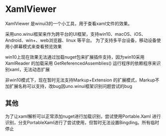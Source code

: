 # XamlViewer
XamlViewer 是winui3的一个小工具，用于查看xaml文件的效果。

采用uno.winui框架来作为跨平台的UI框架，支持win10、macOS、iOS、Android、win+、web浏览器、linux 等平台。
为了支持多平台设备，移动设备使用小屏幕模式来查看预览效果

win10上现在效果无法通过加载nuget包来扩展插件支持，因为win10采用XamlReader 的加载采用 GetReferencedAssemblies() 运行程序的依赖程序来识别xaml，无法动态扩展

非win10模式下，现在暂时无法支持Markup+Extension 的扩展模式，Markup不加扩展名称可以支持，改bug因uno.winui框架识别问题尝试的bug

## 其他
为了让xaml解析可以正常添加nuget进行加载识别，尝试使用Portable.Xaml 进行识别，分支PortableXaml进行了尝试使用，但暂时无法设置Bingding。所有临时停止


